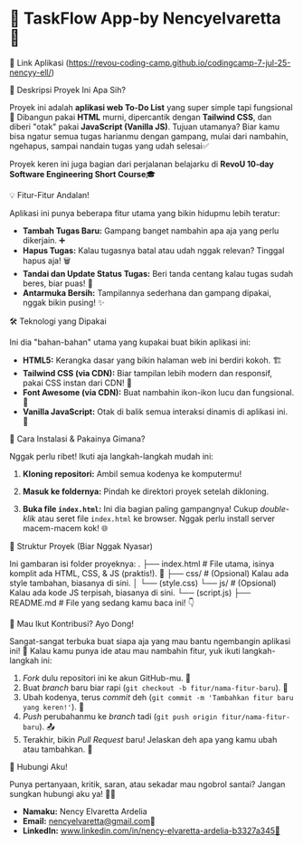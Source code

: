 # 🚀 TaskFlow App-by Nencyelvaretta 🎯

🔗 Link Aplikasi
(https://revou-coding-camp.github.io/codingcamp-7-jul-25-nencyy-ell/)



🌟 Deskripsi Proyek Ini Apa Sih?

Proyek ini adalah **aplikasi web To-Do List** yang super simple tapi fungsional📝 
Dibangun pakai **HTML** murni, dipercantik dengan **Tailwind CSS**, dan diberi "otak" pakai **JavaScript (Vanilla JS)**. 
Tujuan utamanya? Biar kamu bisa ngatur semua tugas harianmu dengan gampang, mulai dari nambahin, ngehapus, sampai nandain tugas yang udah selesai✅

Proyek keren ini juga bagian dari perjalanan belajarku di **RevoU 10-day Software Engineering Short Course**🎓 


💡 Fitur-Fitur Andalan!

Aplikasi ini punya beberapa fitur utama yang bikin hidupmu lebih teratur:

* **Tambah Tugas Baru:** Gampang banget nambahin apa aja yang perlu dikerjain. ➕
* **Hapus Tugas:** Kalau tugasnya batal atau udah nggak relevan? Tinggal hapus aja! 🗑️
* **Tandai dan Update Status Tugas:** Beri tanda centang kalau tugas sudah beres, biar puas! 🎉
* **Antarmuka Bersih:** Tampilannya sederhana dan gampang dipakai, nggak bikin pusing! ✨


🛠️ Teknologi yang Dipakai

Ini dia "bahan-bahan" utama yang kupakai buat bikin aplikasi ini:

* **HTML5:** Kerangka dasar yang bikin halaman web ini berdiri kokoh. 🏗️
* **Tailwind CSS (via CDN):** Biar tampilan lebih modern dan responsif, pakai CSS instan dari CDN! 💅
* **Font Awesome (via CDN):** Buat nambahin ikon-ikon lucu dan fungsional. 🌟
* **Vanilla JavaScript:** Otak di balik semua interaksi dinamis di aplikasi ini. 🧠


🚀 Cara Instalasi & Pakainya Gimana?

Nggak perlu ribet! Ikuti aja langkah-langkah mudah ini:

1.  **Kloning repositori:** Ambil semua kodenya ke komputermu!
   
2.  **Masuk ke foldernya:** Pindah ke direktori proyek setelah dikloning.
   
3.  **Buka file `index.html`:** Ini dia bagian paling gampangnya! Cukup *double-klik* atau seret file `index.html` ke browser. Nggak perlu install server macem-macem kok! 🌐


📁 Struktur Proyek (Biar Nggak Nyasar)

Ini gambaran isi folder proyeknya:
.
├── index.html            # File utama, isinya komplit ada HTML, CSS, & JS (praktis!). 🏡
├── css/                  # (Opsional) Kalau ada style tambahan, biasanya di sini.
│   └── (style.css)
└── js/                   # (Opsional) Kalau ada kode JS terpisah, biasanya di sini.
└── (script.js)
├── README.md             # File yang sedang kamu baca ini! 👇


💖 Mau Ikut Kontribusi? Ayo Dong!

Sangat-sangat terbuka buat siapa aja yang mau bantu ngembangin aplikasi ini! 🤗 
Kalau kamu punya ide atau mau nambahin fitur, yuk ikuti langkah-langkah ini:

1.  *Fork* dulu repositori ini ke akun GitHub-mu. 🍴
2.  Buat *branch* baru biar rapi (`git checkout -b fitur/nama-fitur-baru`). 🌿
3.  Ubah kodenya, terus *commit* deh (`git commit -m 'Tambahkan fitur baru yang keren!'`). 💾
4.  *Push* perubahanmu ke *branch* tadi (`git push origin fitur/nama-fitur-baru`). 📤
5.  Terakhir, bikin *Pull Request* baru! Jelaskan deh apa yang kamu ubah atau tambahkan. 📝


📩 Hubungi Aku!

Punya pertanyaan, kritik, saran, atau sekadar mau ngobrol santai? Jangan sungkan hubungi aku ya! 🙋‍♀️

* **Namaku:** Nency Elvaretta Ardelia
* **Email:** nencyelvaretta@gmail.com📧
* **LinkedIn:** www.linkedin.com/in/nency-elvaretta-ardelia-b3327a345🔗

